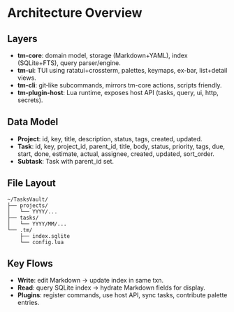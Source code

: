 # Architecture Overview

## Layers
- **tm-core**: domain model, storage (Markdown+YAML), index (SQLite+FTS), query parser/engine.
- **tm-ui**: TUI using ratatui+crossterm, palettes, keymaps, ex-bar, list+detail views.
- **tm-cli**: git‑like subcommands, mirrors tm-core actions, scripts friendly.
- **tm-plugin-host**: Lua runtime, exposes host API (tasks, query, ui, http, secrets).

## Data Model
- **Project**: id, key, title, description, status, tags, created, updated.
- **Task**: id, key, project_id, parent_id, title, body, status, priority, tags, due, start, done, estimate, actual, assignee, created, updated, sort_order.
- **Subtask**: Task with parent_id set.

## File Layout
```
~/TasksVault/
├── projects/
│   └── YYYY/...
├── tasks/
│   └── YYYY/MM/...
└── .tm/
    ├── index.sqlite
    └── config.lua
```

## Key Flows
- **Write**: edit Markdown → update index in same txn.
- **Read**: query SQLite index → hydrate Markdown fields for display.
- **Plugins**: register commands, use host API, sync tasks, contribute palette entries.
